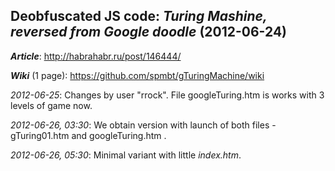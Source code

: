 ﻿## Deobfuscated JS code:  _Turing Mashine, reversed from Google doodle_ (2012-06-24) 

**_Article_**: http://habrahabr.ru/post/146444/

**_Wiki_** (1 page): https://github.com/spmbt/gTuringMachine/wiki


_2012-06-25_: Changes by user "rrock". File googleTuring.htm is works with 3 levels of game now.

_2012-06-26, 03:30_:  We obtain version with launch of both files - gTuring01.htm and googleTuring.htm .

_2012-06-26, 05:30_: Minimal variant with little _index.htm_.

